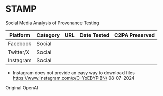 # STAMP
Social Media Analysis of Provenance Testing


| Platform      | Category | URL          | Date Tested | C2PA Preserved |
|---------------|----------|--------------|-----------|-----------|
| Facebook      | Social   |              |           |           |
| Twitter/X     | Social   |              |           |           |
| Instagram     | Social   |              |           |           |

+ Instagram does not provide an easy way to download files
https://www.instagram.com/p/C-YxEBYPiBN/
08-07-2024

Original OpenAI



